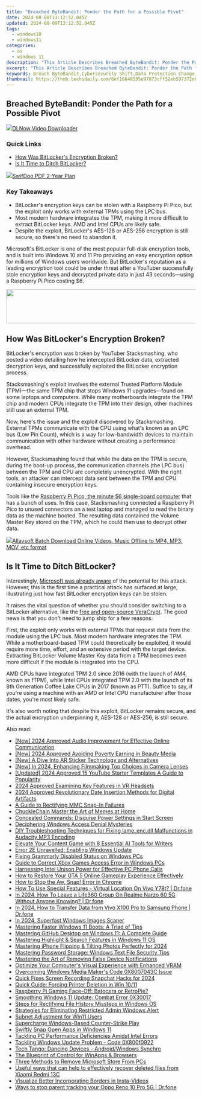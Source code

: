 ```yaml
---
title: "Breached ByteBandit: Ponder the Path for a Possible Pivot"
date: 2024-08-08T13:12:52.045Z
updated: 2024-08-09T13:12:52.045Z
tags:
  - windows10
  - windows11
categories:
  - os
  - windows 11
description: "This Article Describes Breached ByteBandit: Ponder the Path for a Possible Pivot"
excerpt: "This Article Describes Breached ByteBandit: Ponder the Path for a Possible Pivot"
keywords: Breach ByteBandit,Cybersecurity Shift,Data Protection Change,Risk Management Redirection,Security Update Strategy,IT Transformation Tactic,Digital Defense Revision
thumbnail: https://thmb.techidaily.com/6ef16648595e97873cff52eb597372e60de93b0601596509e90390a2a00c63c2.jpg
---
```


## Breached ByteBandit: Ponder the Path for a Possible Pivot

<!-- affiliate ads begin -->
<a href="https://secure.2checkout.com/order/checkout.php?PRODS=4712430&QTY=1&AFFILIATE=108875&CART=1"><img src="https://secure.avangate.com/images/merchant/c404a5adbf90e09631678b13b05d9d7a/products/dlnow_256.png" border="0">DLNow Video Downloader</a>
<!-- affiliate ads end -->
### Quick Links

* [How Was BitLocker's Encryption Broken?](#how-was-bitlocker-39-s-encryption-broken)
* [Is It Time to Ditch BitLocker?](#is-it-time-to-ditch-bitlocker)

<!-- affiliate ads begin -->
<a href="https://purchase.swifdoo.com/order/checkout.php?PRODS=40002580&QTY=1&AFFILIATE=108875&CART=1"><img src="https://secure.avangate.com/images/merchant/8b932759a5a04ddb34bf79e3f9072e4b/products/3_Product%20box%20white-1024x1024.png" border="0">SwifDoo PDF 2-Year Plan</a>
<!-- affiliate ads end -->
### Key Takeaways

* BitLocker's encryption keys can be stolen with a Raspberry Pi Pico, but the exploit only works with external TPMs using the LPC bus.
* Most modern hardware integrates the TPM, making it more difficult to extract BitLocker keys. AMD and Intel CPUs are likely safe.
* Despite the exploit, BitLocker's AES-128 or AES-256 encryption is still secure, so there's no need to abandon it.

 Microsoft's BitLocker is one of the most popular full-disk encryption tools, and is built into Windows 10 and 11 Pro providing an easy encryption option for millions of Windows users worldwide. But BitLocker's reputation as a leading encryption tool could be under threat after a YouTuber successfully stole encryption keys and decrypted private data in just 43 seconds—using a Raspberry Pi Pico costing $6\.

<!-- affiliate ads begin -->
<a href="https://natural-cycles.sjv.io/c/5597632/2072200/17885" target="_top" id="2072200"><img src="//a.impactradius-go.com/display-ad/17885-2072200" border="0" alt="" width="728" height="90"/></a><img height="0" width="0" src="https://imp.pxf.io/i/5597632/2072200/17885" style="position:absolute;visibility:hidden;" border="0" />
<!-- affiliate ads end -->
## How Was BitLocker's Encryption Broken?

 BitLocker's encryption was broken by YouTuber Stacksmashing, who posted a video detailing how he intercepted BitLocker data, extracted decryption keys, and successfully exploited the BitLocker encryption process.

 Stacksmashing's exploit involves the external Trusted Platform Module (TPM)—the same TPM chip that stops Windows 11 upgrades—found on some laptops and computers. While many motherboards integrate the TPM chip and modern CPUs integrate the TPM into their design, other machines still use an external TPM.

 Now, here's the issue and the exploit discovered by Stacksmashing. External TPMs communicate with the CPU using what's known as an LPC bus (Low Pin Count), which is a way for low-bandwidth devices to maintain communication with other hardware without creating a performance overhead.

 However, Stacksmashing found that while the data on the TPM is secure, during the boot-up process, the communication channels (the LPC bus) between the TPM and CPU are completely unencrypted. With the right tools, an attacker can intercept data sent between the TPM and CPU containing insecure encryption keys.

 Tools like the [Raspberry Pi Pico, the minute $6 single-board computer](https://www.makeuseof.com/raspberry-pi-pico-projects/) that has a bunch of uses. In this case, Stacksmashing connected a Raspberry Pi Pico to unused connectors on a test laptop and managed to read the binary data as the machine booted. The resulting data contained the Volume Master Key stored on the TPM, which he could then use to decrypt other data.

<!-- affiliate ads begin -->
<a href="https://secure.2checkout.com/order/checkout.php?PRODS=4631056&QTY=1&AFFILIATE=108875&CART=1"><img src="https://secure.avangate.com/images/merchant/997e65474a248252883b485717f7d098/products/buy-windows.png" border="0">Allavsoft Batch Download Online Videos, Music Offline to MP4, MP3, MOV, etc format </a>
<!-- affiliate ads end -->
## Is It Time to Ditch BitLocker?

 Interestingly, [Microsoft was already aware](https://learn.microsoft.com/en-us/windows/security/operating-system-security/data-protection/bitlocker/countermeasures#attacker-countermeasures) of the potential for this attack. However, this is the first time a practical attack has surfaced at large, illustrating just how fast BitLocker encryption keys can be stolen.

 It raises the vital question of whether you should consider switching to a BitLocker alternative, like the [free and open-source VeraCrypt](https://www.makeuseof.com/encrypt-windows-system-drive-veracrypt/). The good news is that you don't need to jump ship for a few reasons.

 First, the exploit only works with external TPMs that request data from the module using the LPC bus. Most modern hardware integrates the TPM. While a motherboard-based TPM could theoretically be exploited, it would require more time, effort, and an extensive period with the target device. Extracting BitLocker Volume Master Key data from a TPM becomes even more difficult if the module is integrated into the CPU.

 AMD CPUs have integrated TPM 2.0 since 2016 (with the launch of AM4, known as fTPM), while Intel CPUs integrated TPM 2.0 with the launch of its 8th Generation Coffee Lake CPUs in 2017 (known as PTT). Suffice to say, if you're using a machine with an AMD or Intel CPU manufacturer after those dates, you're most likely safe.

 It's also worth noting that despite this exploit, BitLocker remains secure, and the actual encryption underpinning it, AES-128 or AES-256, is still secure.



<ins class="adsbygoogle"
      style="display:block"
      data-ad-client="ca-pub-7571918770474297"
      data-ad-slot="8358498916"
      data-ad-format="auto"
      data-full-width-responsive="true"></ins>
<span class="atpl-alsoreadstyle">Also read:</span>
<div><ul>
<li><a href="https://youtube-zero.techidaily.com/024-approved-audio-improvement-for-effective-online-communication/"><u>[New] 2024 Approved  Audio Improvement for Effective Online Communication</u></a></li>
<li><a href="https://facebook-video-footage.techidaily.com/new-2024-approved-avoiding-poverty-earning-in-beauty-media/"><u>[New] 2024 Approved  Avoiding Poverty  Earning in Beauty Media</u></a></li>
<li><a href="https://extra-information.techidaily.com/new-a-dive-into-ar-sticker-technology-and-alternatives/"><u>[New] A Dive Into AR Sticker Technology and Alternatives</u></a></li>
<li><a href="https://youtube-web.techidaily.com/n-2024-enhancing-filmmaking-top-choices-in-camera-lenses/"><u>[New] In 2024, Enhancing Filmmaking  Top Choices in Camera Lenses</u></a></li>
<li><a href="https://facebook-video-share.techidaily.com/updated-2024-approved-15-youtube-starter-templates-a-guide-to-popularity/"><u>[Updated] 2024 Approved  15 YouTube Starter Templates  A Guide to Popularity</u></a></li>
<li><a href="https://some-knowledge.techidaily.com/2024-approved-examining-key-features-in-vr-headsets/"><u>2024 Approved  Examining Key Features in VR Headsets</u></a></li>
<li><a href="https://extra-skills.techidaily.com/2024-approved-revolutionary-date-insertion-methods-for-digital-artifacts/"><u>2024 Approved  Revolutionary Date Insertion Methods for Digital Artifacts</u></a></li>
<li><a href="https://win11.techidaily.com/a-guide-to-rectifying-mmc-snap-in-failures/"><u>A Guide to Rectifying MMC Snap-In Failures</u></a></li>
<li><a href="https://extra-tips.techidaily.com/chucklechain-master-the-art-of-memes-at-home/"><u>ChuckleChain  Master the Art of Memes at Home</u></a></li>
<li><a href="https://win11.techidaily.com/concealed-commands-disguise-power-settings-in-start-screen/"><u>Concealed Commands: Disguise Power Settings in Start Screen</u></a></li>
<li><a href="https://win11.techidaily.com/deciphering-windows-access-denial-mysteries/"><u>Deciphering Windows Access Denial Mysteries</u></a></li>
<li><a href="https://tech-recovery.techidaily.com/diy-troubleshooting-techniques-for-fixing-lameencdll-malfunctions-in-audacity-mp3-encoding/"><u>DIY Troubleshooting Techniques for Fixing lame_enc.dll Malfunctions in Audacity MP3 Encoding</u></a></li>
<li><a href="https://tech-revival.techidaily.com/elevate-your-content-game-with-8-essential-ai-tools-for-writers/"><u>Elevate Your Content Game with 8 Essential AI Tools for Writers</u></a></li>
<li><a href="https://win11.techidaily.com/error-2e-unravelled-enabling-windows-update/"><u>Error 2E Unravelled: Enabling Windows Update</u></a></li>
<li><a href="https://win11.techidaily.com/fixing-grammarly-disabled-status-on-windows-pcs/"><u>Fixing Grammarly Disabled Status on Windows PCs</u></a></li>
<li><a href="https://win11.techidaily.com/guide-to-correct-xbox-games-access-error-in-windows-pcs/"><u>Guide to Correct Xbox Games Access Error in Windows PCs</u></a></li>
<li><a href="https://win11.techidaily.com/harnessing-intel-unison-power-for-effective-pc-phone-calls/"><u>Harnessing Intel Unison Power for Effective PC Phone Calls</u></a></li>
<li><a href="https://win-able.techidaily.com/how-to-restore-your-gta-5-online-gameplay-experience-effectively/"><u>How to Restore Your GTA 5 Online Gameplay Experience Effectively</u></a></li>
<li><a href="https://win11.techidaily.com/how-to-stop-the-aw-snap-error-in-chrome/"><u>How to Stop the Aw, Snap! Error in Chrome</u></a></li>
<li><a href="https://change-location.techidaily.com/how-to-use-special-features-virtual-location-on-vivo-y78t-drfone-by-drfone-virtual-android/"><u>How To Use Special Features - Virtual Location On Vivo Y78t? | Dr.fone</u></a></li>
<li><a href="https://location-social.techidaily.com/in-2024-how-to-leave-a-life360-group-on-realme-narzo-60-5g-without-anyone-knowing-drfone-by-drfone-virtual-android/"><u>In 2024, How To Leave a Life360 Group On Realme Narzo 60 5G Without Anyone Knowing? | Dr.fone</u></a></li>
<li><a href="https://android-transfer.techidaily.com/in-2024-how-to-transfer-data-from-vivo-x100-pro-to-samsung-phone-drfone-by-drfone-transfer-from-android-transfer-from-android/"><u>In 2024, How to Transfer Data from Vivo X100 Pro to Samsung Phone | Dr.fone</u></a></li>
<li><a href="https://some-skills.techidaily.com/in-2024-superfast-windows-images-scaner/"><u>In 2024, Superfast Windows Images Scaner</u></a></li>
<li><a href="https://win11.techidaily.com/mastering-faster-windows-11-boots-a-triad-of-tips/"><u>Mastering Faster Windows 11 Boots: A Triad of Tips</u></a></li>
<li><a href="https://win11.techidaily.com/mastering-github-desktop-on-windows-11-a-complete-guide/"><u>Mastering GitHub Desktop on Windows 11: A Complete Guide</u></a></li>
<li><a href="https://win11.techidaily.com/mastering-highlight-and-search-features-in-windows-11-os/"><u>Mastering Highlight & Search Features in Windows 11 OS</u></a></li>
<li><a href="https://extra-guidance.techidaily.com/mastering-iphone-flipping-and-tilting-photos-perfectly-for-2024/"><u>Mastering iPhone  Flipping & Tilting Photos Perfectly for 2024</u></a></li>
<li><a href="https://win11.techidaily.com/mastering-password-storage-windows-text-file-security-tips/"><u>Mastering Password Storage: Windows Text File Security Tips</u></a></li>
<li><a href="https://win11.techidaily.com/mastering-the-art-of-removing-false-device-notifications/"><u>Mastering the Art of Removing False Device Notifications</u></a></li>
<li><a href="https://win11.techidaily.com/optimize-your-computers-visual-experience-with-enhanced-vram/"><u>Optimize Your Computer's Visual Experience with Enhanced VRAM</u></a></li>
<li><a href="https://win11.techidaily.com/overcoming-windows-media-makers-code-0x8007043c-issue/"><u>Overcoming Windows Media Maker's Code 0X8007043C Issue</u></a></li>
<li><a href="https://snapchat-videos.techidaily.com/quick-fixes-screen-recording-snapchat-hacks-for-2024/"><u>Quick Fixes  Screen Recording Snapchat Hacks for 2024</u></a></li>
<li><a href="https://win11.techidaily.com/quick-guide-forcing-printer-deletion-in-win-1011/"><u>Quick Guide: Forcing Printer Deletion in Win 10/11</u></a></li>
<li><a href="https://games-able.techidaily.com/raspberry-pi-gaming-face-off-batocera-or-retropie/"><u>Raspberry Pi Gaming Face-Off: Batocera or RetroPie?</u></a></li>
<li><a href="https://win11.techidaily.com/smoothing-windows-11-update-combat-error-0x30017/"><u>Smoothing Windows 11 Update: Combat Error 0X30017</u></a></li>
<li><a href="https://win11.techidaily.com/steps-for-rectifying-file-history-missteps-in-windows-os/"><u>Steps for Rectifying File History Missteps in Windows OS</u></a></li>
<li><a href="https://win11.techidaily.com/strategies-for-eliminating-restricted-admin-windows-alert/"><u>Strategies for Eliminating Restricted Admin Windows Alert</u></a></li>
<li><a href="https://win11.techidaily.com/subnet-adjustment-for-win11-users/"><u>Subnet Adjustment for Win11 Users</u></a></li>
<li><a href="https://win11.techidaily.com/supercharge-windows-based-counter-strike-play/"><u>Supercharge Windows-Based Counter-Strike Play</u></a></li>
<li><a href="https://win11.techidaily.com/swiftly-snap-open-apps-in-windows-11/"><u>Swiftly Snap Open Apps in Windows 11</u></a></li>
<li><a href="https://win11.techidaily.com/tackling-pc-performance-deficiencies-amidst-intel-errors/"><u>Tackling PC Performance Deficiencies Amidst Intel Errors</u></a></li>
<li><a href="https://win11.techidaily.com/tackling-windows-update-problem-code-0x800f0922/"><u>Tackling Windows Update Problem - Code 0X800f0922</u></a></li>
<li><a href="https://win11.techidaily.com/tech-tango-dancing-devices-androidwindows-synchro/"><u>Tech Tango: Dancing Devices - Android/Windows Synchro</u></a></li>
<li><a href="https://win11.techidaily.com/the-blueprint-of-control-for-winapps-and-browsers/"><u>The Blueprint of Control for WinApps & Browsers</u></a></li>
<li><a href="https://win11.techidaily.com/three-methods-to-remove-microsoft-store-from-pcs/"><u>Three Methods to Remove Microsoft Store From PCs</u></a></li>
<li><a href="https://techidaily.com/useful-ways-that-can-help-to-effectively-recover-deleted-files-from-xiaomi-redmi-13c-by-fonelab-android-recover-data/"><u>Useful ways that can help to effectively recover deleted files from Xiaomi Redmi 13C</u></a></li>
<li><a href="https://instagram-videos.techidaily.com/visualize-better-incorporating-borders-in-insta-videos/"><u>Visualize Better  Incorporating Borders in Insta-Videos</u></a></li>
<li><a href="https://android-location-track.techidaily.com/ways-to-stop-parent-tracking-your-oppo-reno-10-pro-5g-drfone-by-drfone-virtual-android/"><u>Ways to stop parent tracking your Oppo Reno 10 Pro 5G | Dr.fone</u></a></li>
</ul></div>
